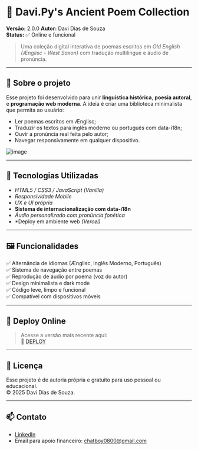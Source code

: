 # 📜 Davi.Py's Ancient Poem Collection

**Versão:** 2.0.0
**Autor:** Davi Dias de Souza  
**Status:** ✅ Online e funcional

> Uma coleção digital interativa de poemas escritos em *Old English (Ænglisc - West Saxon)* com tradução multilíngue e áudio de pronúncia.

---

## 🧠 Sobre o projeto

Esse projeto foi desenvolvido para unir **linguística histórica**, **poesia autoral**, e **programação web moderna**. A ideia é criar uma biblioteca minimalista que permita ao usuário:

- Ler poemas escritos em Ænglisc;
- Traduzir os textos para inglês moderno ou português com data-i18n;
- Ouvir a pronúncia real feita pelo autor;
- Navegar responsivamente em qualquer dispositivo.

![image](https://github.com/user-attachments/assets/75755c3f-584f-457c-a858-d795028e11af)
 
---

## 🧰 Tecnologias Utilizadas

- *HTML5 / CSS3 / JavaScript (Vanilla)*
- *Responsividade Mobile*
- *UX e UI própria*
- **Sistema de internacionalização com data-i18n**
- *Áudio personalizado com pronúncia fonética*
- *Deploy em ambiente web *(Vercel)*

---

## 🖼 Funcionalidades

✅ Alternância de idiomas (Ænglisc, Inglês Moderno, Português)  
✅ Sistema de navegação entre poemas  
✅ Reprodução de áudio por poema (voz do autor)  
✅ Design minimalista e dark mode  
✅ Código leve, limpo e funcional  
✅ Compatível com dispositivos móveis

---

## 🚀 Deploy Online

> Acesse a versão mais recente aqui:  
🔗 [DEPLOY](https://poem-kappa-jade.vercel.app/)

---

## 📌 Licença

Esse projeto é de autoria própria e gratuito para uso pessoal ou educacional.  
© 2025 Davi Dias de Souza.

---

## 📫 Contato

- [LinkedIn](https://www.linkedin.com/in/davi-dias-de-souza-5337872a6/)
- Email para apoio financeiro: chatboy0800@gmail.com
